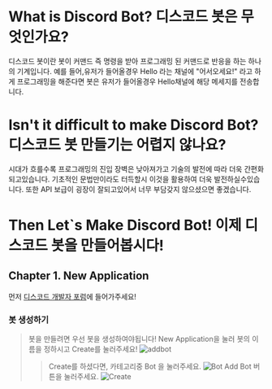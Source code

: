 # What is Discord Bot? 디스코드 봇은 무엇인가요?
디스코드 봇이란 봇이 커맨드 즉 명령을 받아 프로그래밍 된 커맨드로 반응을 하는 하나의 기계입니다.
예를 들어,유저가 들어올경우 Hello 라는 채널에 "어서오세요!" 라고 하게 프로그래밍을 해준다면 봇은 유저가 들어올경우 Hello채널에 해당 메세지를 전송합니다.

# Isn't it difficult to make Discord Bot? 디스코드 봇 만들기는 어렵지 않나요?
시대가 흐를수록 프로그래밍의 진입 장벽은 낮아져가고 기술의 발전에 따라 더욱 간편화 되고있습니다. 기초적인 문법만이라도 터득할시 이것을 활용하여 더욱 발전하실수있습니다.
또한 API 보급이 굉장이 잘되고있어서 너무 부담갖지 않으셨으면 좋겠습니다.

# Then Let`s Make Discord Bot! 이제 디스코드 봇을 만들어봅시다!


## Chapter 1. New Application
 먼저 [디스코드 개발자 포럼](https://discord.com/developers/applications)에 들어가주세요!

### 봇 생성하기

> 봇을 만들려면 우선 봇을 생성하여야됩니다!
> New Application을 눌러 봇의 이름을 정하시고 Create를 눌러주세요!
![addbot](https://user-images.githubusercontent.com/69516541/106755019-fbb14080-6670-11eb-8455-2774d6870724.PNG)
>> Create를 하셨다면, 카테고리중 Bot 을 눌러주세요.
![Bot](https://user-images.githubusercontent.com/69516541/106755024-fce26d80-6670-11eb-8ea5-e0ea9e8e1fc5.PNG)
>>Add Bot 버튼을 눌러주세요.
![Create](https://user-images.githubusercontent.com/69516541/106755028-fce26d80-6670-11eb-92c7-2602a1517d0a.PNG)

